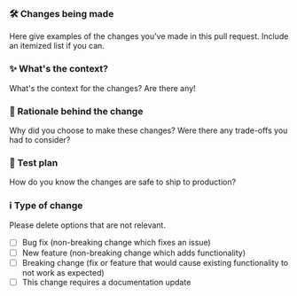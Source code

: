 ### 🛠 Changes being made

Here give examples of the changes you've made in this pull request. Include an itemized list if you can.

### ✨ What's the context?

What's the context for the changes? Are there any!

### 🧠 Rationale behind the change

Why did you choose to make these changes? Were there any trade-offs you had to consider?

### 🧪 Test plan

How do you know the changes are safe to ship to production?

### ℹ️ Type of change

Please delete options that are not relevant.

- [ ] Bug fix (non-breaking change which fixes an issue)
- [ ] New feature (non-breaking change which adds functionality)
- [ ] Breaking change (fix or feature that would cause existing functionality to not work as expected)
- [ ] This change requires a documentation update
